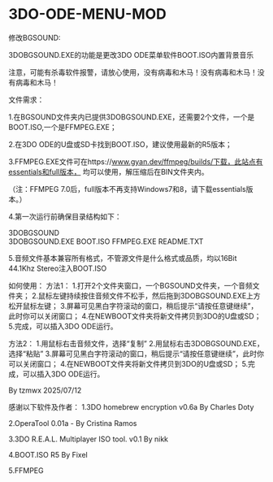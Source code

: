 # 3DO-ODE-MENU-MOD



修改BGSOUND:


3DOBGSOUND.EXE的功能是更改3DO ODE菜单软件BOOT.ISO内置背景音乐




注意，可能有杀毒软件报警，请放心使用，没有病毒和木马！没有病毒和木马！没有病毒和木马！


文件需求：

1.在BGSOUND文件夹内已提供3DOBGSOUND.EXE，还需要2个文件，一个是BOOT.ISO,一个是FFMPEG.EXE；

2.在3DO ODE的U盘或SD卡找到BOOT.ISO，建议使用最新的R5版本；

3.FFMPEG.EXE文件可在https://www.gyan.dev/ffmpeg/builds/下载，此站点有essentials和full版本，
均可以使用，解压缩后在BIN文件夹内。

（注：FFMPEG 7.0后，full版本不再支持Windows7和8，请下载essentials版本。）

4.第一次运行前确保目录结构如下：

3DOBGSOUND\
        3DOBGSOUND.EXE
        BOOT.ISO
        FFMPEG.EXE
        README.TXT

5.音频文件基本兼容所有格式，不管源文件是什么格式或品质，均以16Bit 44.1Khz Stereo注入BOOT.ISO



如何使用：
方法1：
1.打开2个文件夹窗口，一个BGSOUND文件夹，一个音频文件夹；
2.鼠标左键持续按住音频文件不松手，然后拖到3DOBGSOUND.EXE上方松开鼠标左键；
3.屏幕可见黑白字符滚动的窗口，稍后提示“请按任意键继续”，此时你可以关闭窗口；
4.在NEWBOOT文件夹将新文件拷贝到3DO的U盘或SD；
5.完成，可以插入3DO ODE运行。




方法2：
1.用鼠标右击音频文件，选择“复制”
2.用鼠标右击3DOBGSOUND.EXE，选择“粘贴”
3.屏幕可见黑白字符滚动的窗口，稍后提示“请按任意键继续”，此时你可以关闭窗口；
4.在NEWBOOT文件夹将新文件拷贝到3DO的U盘或SD；
5.完成，可以插入3DO ODE运行。


By tzmwx
2025/07/12


感谢以下软件及作者：
1.3DO homebrew encryption   v0.6a        By Charles Doty

2.OperaTool     0.01a - By Cristina Ramos

3.3DO R.E.A.L. Multiplayer ISO tool. v0.1 By nikk 

4.BOOT.ISO    R5    By Fixel

5.FFMPEG
